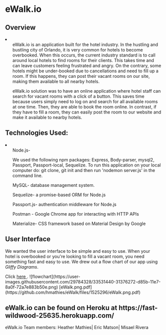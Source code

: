 <h1>eWalk.io</h1>
<h2>Overview</h2>
<li>
  <ul>eWalk.io is an application built for the hotel industry. In the hustling and bustling city of Orlando, it is very common for hotels to become overbooked.  When this occurs, the current industry standard is to call around local hotels to find rooms for their clients.  This takes time and can leave customers feeling frustrated and angry. On the contrary, some hotels might be under-booked due to cancellations and need to fill up a room.  If this happens, they can post their vacant rooms on our site, making them available to all nearby hotels.  </ul>

  <ul>eWalk.io solution was to have an online application where hotel staff can search for vacant rooms with a click of a button.  This saves time because users simply need to log on and search for all available rooms at one time.  Then, they are able to book the room online. In contrast, if they have to fill a room, they can easily post the room to our website and make it available to nearby hotels.  </ul>
</li>

<h2>Technologies Used:</h2>
<li>
  <ul>Node.js-<p>We used the following npm packages: Express, Body-parser, mysql2, Passport, Passport-local, Sequelize.  To run this application on your local computer do: git clone, git init and then run 'nodemon server.js' in the command line.</p>
  </ul>
  <ul>MySQL- database management system. </ul>
  <ul>Sequelize- a promise-based ORM for Node.js </ul>
  <ul>Passport.js- authentication middleware for Node.js</ul>
  <ul>Postman - Google Chrome app for interacting with HTTP APIs</ul>
  <ul>Materialize- CSS framework based on Material Design by Google</ul>
</li>

<h2>User Interface</h2>
<p>We wanted the user interface to be simple and easy to use.  When your hotel is overbooked or you're looking to fill a vacant room, you need something fast and easy to use. We drew out a flow chart of our app using <em>Gliffy Diagrams</em>.</p>
<p>Click <a href='https://user-images.githubusercontent.com/29784328/33531440-31376272-d85b-11e7-8a0f-72a7e883b50e.png'>here </a>.
![flowchart](https://user-images.githubusercontent.com/29784328/33531440-31376272-d85b-11e7-8a0f-72a7e883b50e.png)
[eWalk.png.pdf](https://github.com/hmathies/eWalk/files/1525296/eWalk.png.pdf)

<h2>eWalk.io can be found on Heroku at https://fast-wildwood-25635.herokuapp.com/</h2>
<!--
![Screenshot](public/assets/images/ewok.jpeg)
<p>Credit: This is a clipart image and can be found at: </p> http://weclipart.com/gimg/A425F14D40565938/il_340x270.558688970_2sb2.jpg
<hr> -->

<footer>eWalk.io Team members: Heather Mathies| Eric Matson| Misael Rivera</footer>
